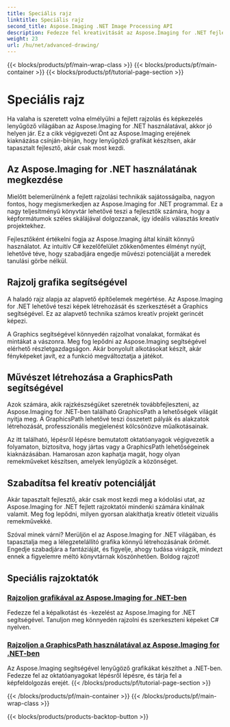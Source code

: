 ```yaml
---
title: Speciális rajz
linktitle: Speciális rajz
second_title: Aspose.Imaging .NET Image Processing API
description: Fedezze fel kreativitását az Aspose.Imaging for .NET fejlett rajzoktatóival. Tanuljon meg könnyedén létrehozni és szerkeszteni képeket a C# segítségével.
weight: 23
url: /hu/net/advanced-drawing/
---
```


{{< blocks/products/pf/main-wrap-class >}}
{{< blocks/products/pf/main-container >}}
{{< blocks/products/pf/tutorial-page-section >}}

# Speciális rajz


Ha valaha is szeretett volna elmélyülni a fejlett rajzolás és képkezelés lenyűgöző világában az Aspose.Imaging for .NET használatával, akkor jó helyen jár. Ez a cikk végigvezeti Önt az Aspose.Imaging erejének kiaknázása csínján-bínján, hogy lenyűgöző grafikát készítsen, akár tapasztalt fejlesztő, akár csak most kezdi.

## Az Aspose.Imaging for .NET használatának megkezdése

Mielőtt belemerülnénk a fejlett rajzolási technikák sajátosságaiba, nagyon fontos, hogy megismerkedjen az Aspose.Imaging for .NET programmal. Ez a nagy teljesítményű könyvtár lehetővé teszi a fejlesztők számára, hogy a képformátumok széles skálájával dolgozzanak, így ideális választás kreatív projektekhez.

Fejlesztőként értékelni fogja az Aspose.Imaging által kínált könnyű használatot. Az intuitív C# kezelőfelület zökkenőmentes élményt nyújt, lehetővé téve, hogy szabadjára engedje művészi potenciálját a meredek tanulási görbe nélkül.

## Rajzolj grafika segítségével

A haladó rajz alapja az alapvető építőelemek megértése. Az Aspose.Imaging for .NET lehetővé teszi képek létrehozását és szerkesztését a Graphics segítségével. Ez az alapvető technika számos kreatív projekt gerincét képezi. 

A Graphics segítségével könnyedén rajzolhat vonalakat, formákat és mintákat a vászonra. Meg fog lepődni az Aspose.Imaging segítségével elérhető részletgazdagságon. Akár bonyolult alkotásokat készít, akár fényképeket javít, ez a funkció megváltoztatja a játékot.

## Művészet létrehozása a GraphicsPath segítségével

Azok számára, akik rajzkészségüket szeretnék továbbfejleszteni, az Aspose.Imaging for .NET-ben található GraphicsPath a lehetőségek világát nyitja meg. A GraphicsPath lehetővé teszi összetett pályák és alakzatok létrehozását, professzionális megjelenést kölcsönözve műalkotásainak.

Az itt található, lépésről lépésre bemutatott oktatóanyagok végigvezetik a folyamaton, biztosítva, hogy jártas vagy a GraphicsPath lehetőségeinek kiaknázásában. Hamarosan azon kaphatja magát, hogy olyan remekműveket készítsen, amelyek lenyűgözik a közönséget.

## Szabadítsa fel kreatív potenciálját

Akár tapasztalt fejlesztő, akár csak most kezdi meg a kódolási utat, az Aspose.Imaging for .NET fejlett rajzoktatói mindenki számára kínálnak valamit. Meg fog lepődni, milyen gyorsan alakíthatja kreatív ötleteit vizuális remekművekké.

Szóval minek várni? Merüljön el az Aspose.Imaging for .NET világában, és tapasztalja meg a lélegzetelállító grafika könnyű létrehozásának örömét. Engedje szabadjára a fantáziáját, és figyelje, ahogy tudása virágzik, mindezt ennek a figyelemre méltó könyvtárnak köszönhetően. Boldog rajzot!
## Speciális rajzoktatók
### [Rajzoljon grafikával az Aspose.Imaging for .NET-ben](./draw-using-graphics/)
Fedezze fel a képalkotást és -kezelést az Aspose.Imaging for .NET segítségével. Tanuljon meg könnyedén rajzolni és szerkeszteni képeket C# nyelven.
### [Rajzoljon a GraphicsPath használatával az Aspose.Imaging for .NET-ben](./draw-using-graphicspath/)
Az Aspose.Imaging segítségével lenyűgöző grafikákat készíthet a .NET-ben. Fedezze fel az oktatóanyagokat lépésről lépésre, és tárja fel a képfeldolgozás erejét.
{{< /blocks/products/pf/tutorial-page-section >}}

{{< /blocks/products/pf/main-container >}}
{{< /blocks/products/pf/main-wrap-class >}}

{{< blocks/products/products-backtop-button >}}
